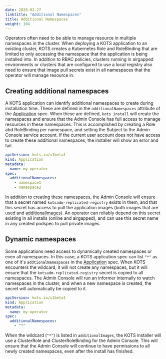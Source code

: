 ```yaml
---
date: 2020-02-27
linktitle: "Additional Namespaces"
title: Additional Namespaces
weight: 104
---
```


Operators often need to be able to manage resource in multiple namespaces in the cluster. When deploying a KOTS application to an existing cluster, KOTS creates a Kubernetes Role and RoleBinding that are limited to only accessing the namespace that the application is being installed into. In addition to RBAC policies, clusters running in airgapped environments or clusters that are configured to use a local registry also need to ensure that image pull secrets exist in all namespaces that the operator will manage resource in.

## Creating additional namespaces

A KOTS application can identify additional namespaces to create during installation time. These are defined in the `additionalNamespaces` attribute of the [Application](/reference/v1beta1/application/) spec. When these are defined, `kots install` will create the namespaces and ensure that the Admin Console has full access to manage resources in these namespaces. This is accomplished by creating a Role abd RoleBinding per namespace, and setting the Subject to the Admin Console service account. If the current user account does not have access to create these additional namespaces, the installer will show an error and fail.

```yaml
apiVersion: kots.io/v1beta1
kind: Application
metadata:
  name: my-operator
spec:
  additionalNamespaces:
    - namespace1
    - namespace2
```

In addition to creating these namespaces, the Admin Console will ensure that a secret named `kotsadm-replicated-registry` exists in them, and that this secret has access to pull the application images (both images that are used and [additionalImages](/vendor/operators/additional-images/)). An operator can reliably depend on this secret existing in all installs (online and airgapped), and can use this secret name in any created podspec to pull private images.

## Dynamic namespaces

Some applications need access to dynamically created namespaces or even all namespaces. In this case, a KOTS application spec can list `"*"` as one of it's `addtionalNamespaces` in the [Application](/reference/v1beta1/application/) spec. When KOTS encounters the wildcard, it will not create any namespaces, but it will ensure that the `kotsadm-replicated-registry` secret is copied to all namespaces. The Admin Console will run an informer internally to watch namespaces in the cluster, and when a new namespace is created, the secret will automatically be copied to it.

```yaml
apiVersion: kots.io/v1beta1
kind: Application
metadata:
  name: my-operator
spec:
  additionalNamespaces:
    - "*"
```

When the wildcard (`"*"`) is listed in `additionalImages`, the KOTS installer will use a ClusterRole and ClusterRoleBinding for the Admin Console. This will ensure that the Admin Console will continue to have permissions to all newly created namespaces, even after the install has finished.


